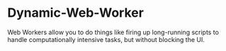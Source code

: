 # Dynamic-Web-Worker
Web Workers allow you to do things like firing up long-running scripts to handle computationally intensive tasks, but without blocking the UI.
